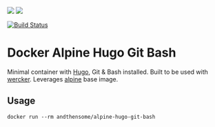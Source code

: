 [![](https://images.microbadger.com/badges/image/andthensome/alpine-hugo-git-bash.svg)](http://microbadger.com/images/andthensome/alpine-hugo-git-bash "Get your own image badge on microbadger.com") [![](https://images.microbadger.com/badges/version/andthensome/alpine-hugo-git-bash.svg)](http://microbadger.com/images/andthensome/alpine-hugo-git-bash "Get your own version badge on microbadger.com")

[![Build Status](https://travis-ci.org/alrayyes/docker-alpine-hugo-git-bash.svg?branch=0.26.12)](https://travis-ci.org/alrayyes/docker-alpine-hugo-git-bash)

# Docker Alpine Hugo Git Bash

Minimal container with [Hugo](https://gohugo.io), Git & Bash installed. Built to be used with [wercker](http://wercker.com/). Leverages [alpine](https://hub.docker.com/_/alpine/) base image.

## Usage

	docker run --rm andthensome/alpine-hugo-git-bash
